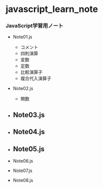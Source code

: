 # javascript_learn_note
### JavaScript学習用ノート

- Note01.js
  - コメント
  - 四則演算
  - 変数
  - 定数
  - 比較演算子
  - 複合代入演算子

- Note02.js
  - 関数

- Note03.js
  - 

- Note04.js
  - 

- Note05.js
  - 

- Note06.js
- Note07.js
- Note08.js

